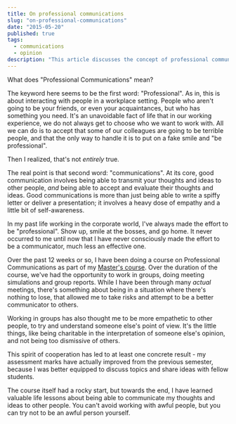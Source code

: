 ```yaml
---
title: On professional communications
slug: "on-professional-communications"
date: "2015-05-20"
published: true
tags:
  - communications
  - opinion
description: "This article discusses the concept of professional communications, emphasizing the importance of empathy and self-awareness in effective communication."
---
```


What does "Professional Communications" mean?

The keyword here seems to be the first word: "Professional". As in, this is about interacting with people in a workplace setting. People who aren't going to be your friends, or even your acquaintances, but who has something you need. It's an unavoidable fact of life that in our working experience, we do not always get to choose who we want to work with. All we can do is to accept that some of our colleagues are going to be terrible people, and that the only way to handle it is to put on a fake smile and "be professional".

Then I realized, that's not *entirely* true.

The real point is that second word: "communications". At its core, good communication involves being able to transmit your thoughts and ideas to other people, *and* being able to accept and evaluate their thoughts and ideas. Good communications is more than just being able to write a spiffy letter or deliver a presentation; it involves a heavy dose of empathy and a little bit of self-awareness.

In my past life working in the corporate world, I've always made the effort to be "professional". Show up, smile at the bosses, and go home. It never occurred to me until now that I have never consciously made the effort to be a communicator, much less an effective one.

Over the past 12 weeks or so, I have been doing a course on Professional Communications as part of my [Master's course](../articles/a-reflection-on-my-masters-course). Over the duration of the course, we've had the opportunity to work in groups, doing meeting simulations and group reports. While I have been through many *actual* meetings, there's something about being in a situation where there's nothing to lose, that allowed me to take risks and attempt to be a better communicator to others.

Working in groups has also thought me to be more empathetic to other people, to try and understand someone else's point of view. It's the little things, like being charitable in the interpretation of someone else's opinion, and not being too dismissive of others.

This spirit of cooperation has led to at least one concrete result - my assessment marks have actually improved from the previous semester, because I was better equipped to discuss topics and share ideas with fellow students.

The course itself had a rocky start, but towards the end, I have learned valuable life lessons about being able to communicate my thoughts and ideas to other people. You can't avoid working with awful people, but you can try not to be an awful person yourself.